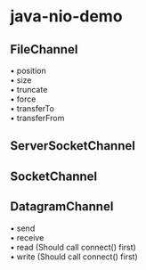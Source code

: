 # java-nio-demo

## FileChannel
• position  
• size  
• truncate  
• force  
• transferTo  
• transferFrom

## ServerSocketChannel
## SocketChannel
## DatagramChannel
• send  
• receive  
• read (Should call connect() first)  
• write (Should call connect() first)
